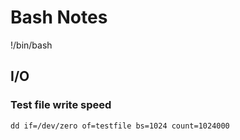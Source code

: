 # Bash Notes

!/bin/bash

## I/O

### Test file write speed 
`dd if=/dev/zero of=testfile bs=1024 count=1024000`
